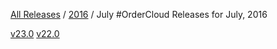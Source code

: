 [All Releases](../../README.md) / [2016](../README.md) / July
#OrderCloud Releases for July, 2016

[v23.0](v23.0.md)
[v22.0](v22.0.md)